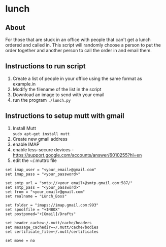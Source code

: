 # lunch
## About
For those that are stuck in an office with people that can't get a lunch ordered and called in. This script will randomly choose a person to put the order together and another person to call the order in and email them.

## Instructions to run script
1. Create a list of people in your office using the same format as example.in
2. Modify the filename of the list in the script
3. Download an image to send with your email  
4. run the program
`./lunch.py`

## Instructions to setup mutt with gmail
1. Install Mutt  
`sudo apt-get install mutt`
2. Create new gmail address
3. enable IMAP
4. enable less-secure devices - https://support.google.com/accounts/answer/6010255?hl=en
5. edit the ~/.muttrc file
```
set imap_user = "<your_email>@gmail.com"
set imap_pass = "<your_password>"

set smtp_url = "smtp://<your_email>@smtp.gmail.com:587/"
set smtp_pass = "<your_password>"
set from = "<your_email>@gmail.com"
set realname = "Lunch_Boss"

set folder = "imaps://imap.gmail.com:993"
set spoolfile = "+INBOX"
set postponed="+[Gmail]/Drafts"

set header_cache=~/.mutt/cache/headers
set message_cachedir=~/.mutt/cache/bodies
set certificate_file=~/.mutt/certificates

set move = no
```

